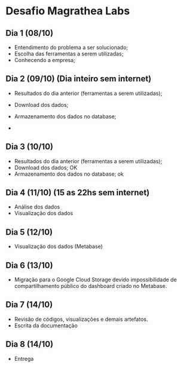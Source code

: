 # Desafio Magrathea Labs

## Dia 1 (08/10)
- Entendimento do problema a ser solucionado;
- Escolha das ferramentas a serem utilizadas;
- Conhecendo a empresa;

## Dia 2 (09/10) (Dia inteiro sem internet)
    
 - Resultados do dia anterior (ferramentas a serem utilizadas);
 - Download dos dados;
 - Armazenamento dos dados no database;

 - 
## Dia 3 (10/10)
 - Resultados do dia anterior (ferramentas a serem utilizadas);
 - Download dos dados; OK
 - Armazenamento dos dados no database; ok

## Dia 4 (11/10) (15 as 22hs sem internet)
 - Análise dos dados
 - Visualização dos dados

## Dia 5 (12/10)
 - Visualização dos dados (Metabase)

## Dia 6 (13/10)
 - Migração para o Google Cloud Storage devido impossibilidade de compartilhamento público do dashboard criado no Metabase.

## Dia 7 (14/10)
 - Revisão de códigos, visualizações e demais artefatos.
 - Escrita da documentação
 
## Dia 8 (14/10) 
- Entrega